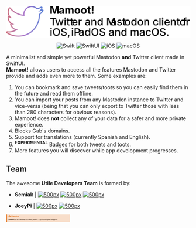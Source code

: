 <img src="./assets/logo.svg" align="center" />

<div align="center">

![Swift](https://img.shields.io/badge/Swift-v5.1-orange) ![SwiftUI](https://img.shields.io/badge/-SwiftUI-blue) ![iOS](https://img.shields.io/badge/iOS-13%2B-blueviolet) ![macOS](https://img.shields.io/badge/macOS-Catalina-red)

</div>

A minimalist and simple yet powerful Mastodon **and** Twitter client made in SwiftUI.<br>
**Mamoot!** allows users to access all the features Mastodon and Twitter provide and adds even more to them. Some examples are:

1. You can bookmark and save tweets/toots so you can easily find them in the future and read them offline.
2. You can import your posts from any Mastodon instance to Twitter and vice-versa (being that you can only export to Twitter those with less than 280 characters for obvious reasons).
3. Mamoot! does **not** collect any of your data for a safer and more private experience.
4. Blocks Gab's domains.
6. Support for translations (currently Spanish and English).
7. <sup>**EXPERIMENTAL**</sup> Badges for both tweets and toots.
8. More features you will discover while app development progresses.

## Team
The awesome **Utile Developers Team** is formed by:

- **Semiak** | <a href="https://github.com/iAlex11" rel="some text"><img href="example.com" src="https://ialex11.github.io/assets/github.svg" width="16" height="16" title="500px" alt="500px"></a> <a href="https://www.reddit.com/u/iAlex11" rel="some text"><img href="example.com" src="https://ialex11.github.io/assets/reddit.svg" width="16" height="16" title="500px" alt="500px"></a> <a href="https://twitter.com/semiak_" rel="some text"><img href="example.com" src="https://ialex11.github.io/assets/twitter.svg" width="16" height="16" title="500px" alt="500px"></a>

- **JoeyPi** | <a href="https://github.com/joePichardo" rel="some text"><img href="example.com" src="https://ialex11.github.io/assets/github.svg" width="16" height="16" title="500px" alt="500px"></a> <a href="https://www.reddit.com/user/JoeyPi" rel="some text"><img href="example.com" src="https://ialex11.github.io/assets/reddit.svg" width="16" height="16" title="500px" alt="500px"></a>

![beta-warning](./assets/beta-warning.png)
